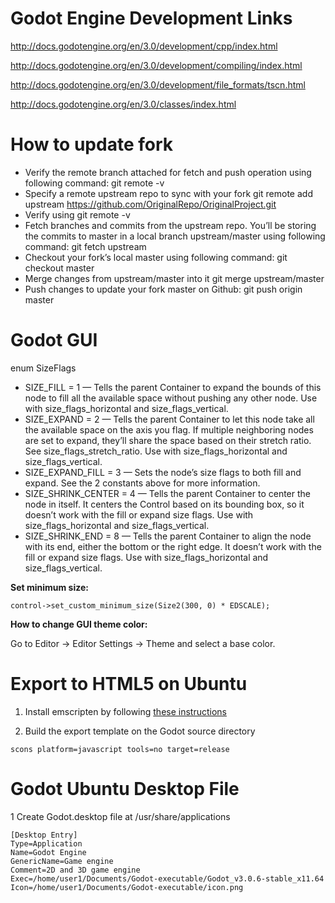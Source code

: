 # Godot Engine Development Links
http://docs.godotengine.org/en/3.0/development/cpp/index.html

http://docs.godotengine.org/en/3.0/development/compiling/index.html

http://docs.godotengine.org/en/3.0/development/file_formats/tscn.html

http://docs.godotengine.org/en/3.0/classes/index.html

# How to update fork

- Verify the remote branch attached for fetch and push operation using following command: git remote -v
- Specify a remote upstream repo to sync with your fork git remote add upstream https://github.com/OriginalRepo/OriginalProject.git
- Verify using git remote -v
- Fetch branches and commits from the upstream repo. You’ll be storing the commits to master in a local branch upstream/master using following command: git fetch upstream
- Checkout your fork’s local master using following command: git checkout master
- Merge changes from upstream/master into it git merge upstream/master
- Push changes to update your fork master on Github: git push origin master

# Godot GUI

enum SizeFlags

- SIZE_FILL = 1 — Tells the parent Container to expand the bounds of this node to fill all the available space without pushing any other node. Use with size_flags_horizontal and size_flags_vertical.
- SIZE_EXPAND = 2 — Tells the parent Container to let this node take all the available space on the axis you flag. If multiple neighboring nodes are set to expand, they’ll share the space based on their stretch ratio. See size_flags_stretch_ratio. Use with size_flags_horizontal and size_flags_vertical.
- SIZE_EXPAND_FILL = 3 — Sets the node’s size flags to both fill and expand. See the 2 constants above for more information.
- SIZE_SHRINK_CENTER = 4 — Tells the parent Container to center the node in itself. It centers the Control based on its bounding box, so it doesn’t work with the fill or expand size flags. Use with size_flags_horizontal and size_flags_vertical.
- SIZE_SHRINK_END = 8 — Tells the parent Container to align the node with its end, either the bottom or the right edge. It doesn’t work with the fill or expand size flags. Use with size_flags_horizontal and size_flags_vertical.

**Set minimum size:**
```
control->set_custom_minimum_size(Size2(300, 0) * EDSCALE);
```
**How to change GUI theme color:**

Go to Editor -> Editor Settings -> Theme and select a base color.

# Export to HTML5 on Ubuntu
1. Install emscripten by following [these instructions](https://kripken.github.io/emscripten-site/docs/getting_started/downloads.html#sdk-download-and-install)

3. Build the export template on the Godot source directory
```
scons platform=javascript tools=no target=release
```

# Godot Ubuntu Desktop File

1 Create Godot.desktop file at /usr/share/applications

```
[Desktop Entry]
Type=Application
Name=Godot Engine
GenericName=Game engine
Comment=2D and 3D game engine
Exec=/home/user1/Documents/Godot-executable/Godot_v3.0.6-stable_x11.64
Icon=/home/user1/Documents/Godot-executable/icon.png
```